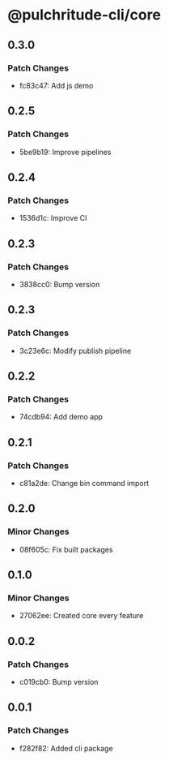 # @pulchritude-cli/core

## 0.3.0

### Patch Changes

- fc83c47: Add js demo

## 0.2.5

### Patch Changes

- 5be9b19: Improve pipelines

## 0.2.4

### Patch Changes

- 1536d1c: Improve CI

## 0.2.3

### Patch Changes

- 3838cc0: Bump version

## 0.2.3

### Patch Changes

- 3c23e6c: Modify publish pipeline

## 0.2.2

### Patch Changes

- 74cdb94: Add demo app

## 0.2.1

### Patch Changes

- c81a2de: Change bin command import

## 0.2.0

### Minor Changes

- 08f605c: Fix built packages

## 0.1.0

### Minor Changes

- 27062ee: Created core every feature

## 0.0.2

### Patch Changes

- c019cb0: Bump version

## 0.0.1

### Patch Changes

- f282f82: Added cli package
